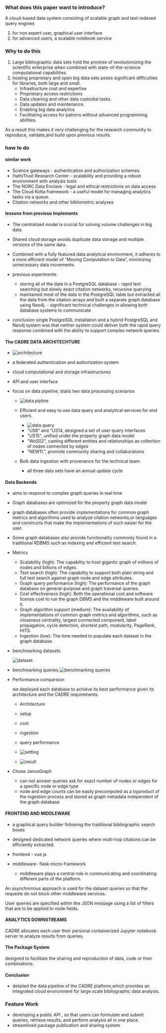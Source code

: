 ### What does this paper want to introduce?

A cloud-based data system consisting of scalable graph and text-indexed query engines
1. for non expert user, graphical user interface 
2. for advanced users, a scalable notebook service 

### Why to do this

1. Large bibliographic data sets hold the promise of revolutionizing the scientific enterprise when combined with state-of-the-science computational capabilities.
2.  hosting proprietary and open big data sets poses significant difficulties for libraries, both large
and small.
    * Infrastructure cost and expertise
    * Proprietary access restrictions
    * Data cleaning and other data custodial tasks.
    * Data updates and maintenance.
    * Enabling big data analytics
    * Facilitating access for patrons without advanced programming abilities.

  As a result  this makes it very challenging for the research community to reproduce, validate,and build upon previous results.

### how to do 

#### similar work

* Science gateways  - authentication and authorization schemes
* HathiTrust Research Center - scalability and providing a robust environment with analysis tools
* The NORC Data Enclave -  legal and ethical restrictions on data access
* The Cloud Kotta framework - a useful model for managing analytics tasks via a queue.
* Citation networks and other bibliometric analyses

#### lessons from previous Implements

* The centralized model is crucial for solving volume challenges in big data
* Shared cloud storage avoids duplicate data storage and multiple versions of the same data. 
* Combined with a fully featured data analytical environment, it adheres to a more efficient model of “Moving Computation to Data”, minimizing unnecessary data movements.

* previous experiments 
   + storing all of the data in a PostgreSQL database - rapid text searching but slowly exact citation networks, recursive querying
   + maintained most of the data in the PostgreSQL table but extracted all the data from the citation arrays and built a separate graph database using Neo4j. - significant technical challenges in allowing both database systems to communicate

* conclusion
   single PostgreSQL installation and a hybrid PostgreSQL and Neo4j system was that neither system could
   deliver both the rapid query response combined with the ability to support complex network queries.

#### The CADRE DATA ARCHITECHTURE

* ![architecture](img/figure1.png)

* a federated authentication and authorization system

* cloud computational and storage infrastructures

* API and user interface

* focus on data pipeline, statis two data processing scenarios
  
    + ![data pipline](img/figure2.png)
    
    + Efficient and easy to use data query and analytical services for end users.
      
        * ![data query](img/table1.png)
        *  "US8" and "US14, designed a set of user query interfaces
        * "US15", unified under the property graph data model
        * "WoS02", casting different entities and relationships as collection of nodes connected by edges
        *  "NEW11.", promote community sharing and collaborations
        
    + Bulk data ingestion with provenance for the technical team.
    
        +  all three data sets have an annual update cycle
    
#### Data Backends 

* aims to respond to complex graph queries in real time

* Graph databases are optimized for the property graph data model

* graph databases often provide implementations for common graph metrics and algorithms used to analyze citation networks,or languages and constructs that make the implementations of such easier for the user.

* Some graph databases also provide functionality commonly found in a traditional RDBMS such as indexing and efficient text search.

* Metrics

  + Scalability (high): The capability to host gigantic graph of millions of nodes and billions of edges.
  + Text search (high): The capability to support both plain string and full text search against graph node and edge attributes.
  + Graph query performance (high): The performance of the graph database on general-purpose and graph traversal queries.
  + Cost effectiveness (high): Both the operational cost and software license cost to run the graph DBMS and the middleware built around it.
  + Graph algorithm support (medium): The availability of implementations of common graph metrics and algorithms, such as closeness centrality, largest connected component, label propagation, cycle detection, shortest path, modularity, PageRank, HITS.
  + Ingestion (low): The time needed to populate each dataset
    in the graph database.

* benchmarking datasets

  ![dataset](img/table2.png)

* benchmarking queries
![benchmarking queries](img/table3.png)

* Performance comparsion

  we deployed each database to achieve its best performance given its architecture and the CADRE requirements.

  + Architecture
  + setup
  + cost
  + ingestion
  + query performance
  
  + ![setting](img/table4.png)

  + ![result](img/table5.png)

* Chose JanusGraph 

  +  can not answer queries ask for exact number of nodes or edges for a specific node or edge type
  +  node and edge counts can be easily precomputed as a byproduct of the ingestion process and stored as graph metadata independent of the graph database


#### FRONTEND AND MIDDLEWARE

* a graphical query builder following the traditional bibliographic search boxes

* designed dedicated network queries where multi-hop citations can be efficiently extracted.

* frontend - vue.js

* middleware-  flask micro-framework
    + middleware plays a central role in communicating and coordinating different parts of the platform.

An asynchronous approach is used for the dataset queries so that the requests do not block other middleware services.

User queries are specified within the JSON message using a list of filters that are to be applied to node fields.

#### ANALYTICS DOWNSTREAMS

CADRE allocates each user their personal containerized Jupyter notebook server to analyze results from queries.

#### The Package System

designed to facilitate the sharing and reproduction of data, code or their combinations. 

#### Conclusion

* detailed the data pipeline of the CADRE platform,which provides an integrated cloud environment for large scale bibliographic data analysis.

### Feature Work

*  developing a public API ,  so that users can formulate and submit queries, retrieve results, and perform analysis all in one place.
*  streamlined package publication and sharing system

